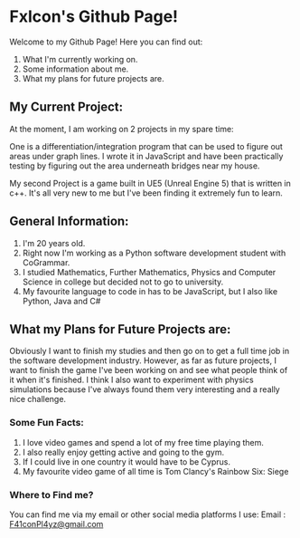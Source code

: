 # Fxlcon's Github Page! 
Welcome to my Github Page! Here you can find out:

1. What I'm currently working on.
2. Some information about me.
3. What my plans for future projects are.

## My Current Project:
At the moment, I am working on 2 projects in my spare time:

One is a differentiation/integration program that can be used to figure out areas under graph lines. I wrote it in JavaScript and have been practically testing by figuring out the area underneath bridges near my house.

My second Project is a game built in UE5 (Unreal Engine 5) that is written in c++. It's all very new to me but I've been finding it extremely fun to learn.

## General Information:
1. I'm 20 years old.
2. Right now I'm working as a Python software development student with CoGrammar.
3. I studied Mathematics, Further Mathematics, Physics and Computer Science in college but decided not to go to university.
4. My favourite language to code in has to be JavaScript, but I also like Python, Java and C#

## What my Plans for Future Projects are:
Obviously I want to finish my studies and then go on to get a full time job in the software development industry. However, as far as future projects, I want to finish the game I've been working on and see what people think of it when it's finished. I think I also want to experiment with physics simulations because I've always found them very interesting and a really nice challenge.

### Some Fun Facts:
1. I love video games and spend a lot of my free time playing them.
2. I also really enjoy getting active and going to the gym.
3. If I could live in one country it would have to be Cyprus.
4. My favourite video game of all time is Tom Clancy's Rainbow Six: Siege

### Where to Find me?
You can find me via my email or other social media platforms I use:
Email : F41conPl4yz@gmail.com
<!--
**RealFxlcon/RealFxlcon** is a ✨ _special_ ✨ repository because its `README.md` (this file) appears on your GitHub profile.

Here are some ideas to get you started:

- 🔭 I’m currently working on ...
- 🌱 I’m currently learning ...
- 👯 I’m looking to collaborate on ...
- 🤔 I’m looking for help with ...
- 💬 Ask me about ...
- 📫 How to reach me: ...
- 😄 Pronouns: ...
- ⚡ Fun fact: ...
-->
